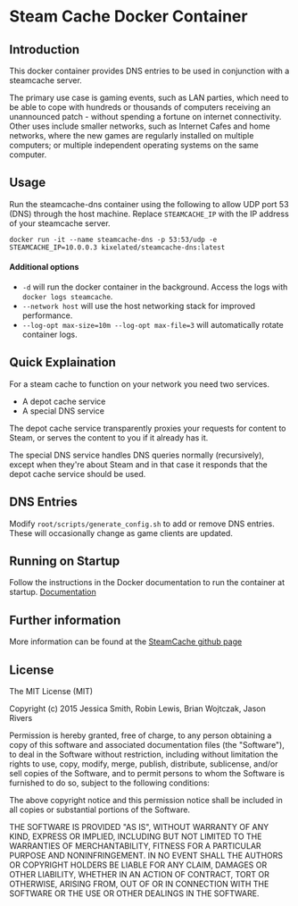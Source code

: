 # Steam Cache Docker Container

## Introduction

This docker container provides DNS entries to be used in conjunction with a steamcache server.

The primary use case is gaming events, such as LAN parties, which need to be able to cope with hundreds or thousands of computers receiving an unannounced patch - without spending a fortune on internet connectivity. Other uses include smaller networks, such as Internet Cafes and home networks, where the new games are regularly installed on multiple computers; or multiple independent operating systems on the same computer.

## Usage

Run the steamcache-dns container using the following to allow UDP port 53 (DNS) through the host machine. Replace `STEAMCACHE_IP` with the IP address of your steamcache server.

```
docker run -it --name steamcache-dns -p 53:53/udp -e STEAMCACHE_IP=10.0.0.3 kixelated/steamcache-dns:latest
```

#### Additional options

* `-d` will run the docker container in the background. Access the logs with `docker logs steamcache`.
* `--network host` will use the host networking stack for improved performance.
* `--log-opt max-size=10m --log-opt max-file=3` will automatically rotate container logs.

## Quick Explaination

For a steam cache to function on your network you need two services.
* A depot cache service
* A special DNS service

The depot cache service transparently proxies your requests for content to Steam, or serves the content to you if it already has it.

The special DNS service handles DNS queries normally (recursively), except when they're about Steam and in that case it responds that the depot cache service should be used.

## DNS Entries

Modify `root/scripts/generate_config.sh` to add or remove DNS entries. These will occasionally change as game clients are updated.

## Running on Startup

Follow the instructions in the Docker documentation to run the container at startup.
[Documentation](https://docs.docker.com/engine/admin/host_integration/)

## Further information

More information can be found at the [SteamCache github page](http://steamcache.net)

## License

The MIT License (MIT)

Copyright (c) 2015 Jessica Smith, Robin Lewis, Brian Wojtczak, Jason Rivers

Permission is hereby granted, free of charge, to any person obtaining a copy
of this software and associated documentation files (the "Software"), to deal
in the Software without restriction, including without limitation the rights
to use, copy, modify, merge, publish, distribute, sublicense, and/or sell
copies of the Software, and to permit persons to whom the Software is
furnished to do so, subject to the following conditions:

The above copyright notice and this permission notice shall be included in
all copies or substantial portions of the Software.

THE SOFTWARE IS PROVIDED "AS IS", WITHOUT WARRANTY OF ANY KIND, EXPRESS OR
IMPLIED, INCLUDING BUT NOT LIMITED TO THE WARRANTIES OF MERCHANTABILITY,
FITNESS FOR A PARTICULAR PURPOSE AND NONINFRINGEMENT. IN NO EVENT SHALL THE
AUTHORS OR COPYRIGHT HOLDERS BE LIABLE FOR ANY CLAIM, DAMAGES OR OTHER
LIABILITY, WHETHER IN AN ACTION OF CONTRACT, TORT OR OTHERWISE, ARISING FROM,
OUT OF OR IN CONNECTION WITH THE SOFTWARE OR THE USE OR OTHER DEALINGS IN
THE SOFTWARE.
